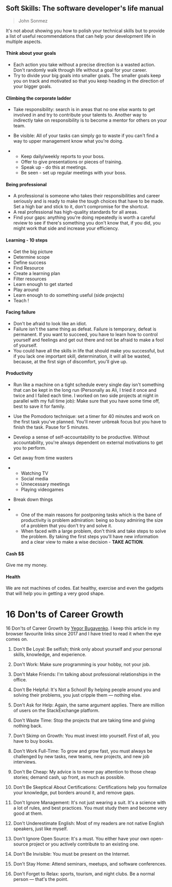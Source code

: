 ## Soft Skills: The software developer's life manual

>  John Sonmez

It's not about showing you how to polish your technical skills but to provide a list of useful recommendations that can help your development life in multiple aspects.

#### Think about your goals

- Each action you take without a precise direction is a wasted action. Don't randomly walk through life without a goal for your career.
- Try to divide your big goals into smaller goals. The smaller goals keep you on track and motivated so that you keep heading in the direction of your bigger goals.

#### Climbing the corporate ladder

- Take responsibility: search is in areas that no one else wants to get involved in and try to contribute your talents to. Another way to indirectly take on responsibility is to become a mentor for others on your team.

- Be visible: All of your tasks can simply go to waste if you can't find a way to upper management know what you're doing.

- - Keep daily/weekly reports to your boss.
  - Offer to give presentations or pieces of training.
  - Speak up - do this at meetings.
  - Be seen - set up regular meetings with your boss.

#### Being professional

- A professional is someone who takes their responsibilities and career seriously and is ready to make the tough choices that have to be made. Set a high bar and stick to it, don't compromise for the shortcut.
- A real professional has high-quality standards for all areas.
- Find your gaps: anything you're doing repeatedly is worth a careful review to see if there's something you don't know that, if you did, you might work that side and increase your efficiency.

#### Learning - 10 steps

- Get the big picture
- Determine scope
- Define success
- Find Resource
- Create a learning plan
- Filter resources
- Learn enough to get started
- Play around
- Learn enough to do something useful (side projects)
- Teach !

#### Facing failure

- Don't be afraid to look like an idiot.
- Failure isn't the same thing as defeat. Failure is temporary, defeat is permanent. If you want to succeed, you have to learn how to control yourself and feelings and get out there and not be afraid to make a fool of yourself.
- You could have all the skills in life that should make you successful, but if you lack one important skill, determination, it will all be wasted, because, at the first sign of discomfort, you'll give up.

#### Productivity

- Run like a machine on a tight schedule every single day isn't something that can be kept in the long run (Personally as Ali, I tried it once and twice and I failed each time. I worked on two side projects at night in parallel with my full time job): Make sure that you have some time off, best to save it for family.

- Use the Pomodoro technique: set a timer for 40 minutes and work on the first task you've planned. You'll never unbreak focus but you have to finish the task. Pause for 5 minutes.

- Develop a sense of self-accountability to be productive. Without accountability, you're always dependent on external motivations to get you to perform.

- Get away from time wasters

- - Watching TV
  - Social media
  - Unnecessary meetings
  - Playing videogames

- Break down things

- - One of the main reasons for postponing tasks which is the bane of productivity is problem admiration: being so busy admiring the size of a problem that you don't try and solve it.
  - When faced with a large problem, don't think and take steps to solve the problem. By taking the first steps you'll have new information and a clear view to make a wise decision - **TAKE ACTION**.

#### Cash $$

Give me my money.

#### Health

We are not machines of codes. Eat healthy, exercise and even the gadgets that will help you in getting a very good shape.



# 16 Don'ts of Career Growth

16 Don'ts of Career Growth by [Yegor Bugayenko](http://www.yegor256.com). I keep this article in my browser favourite links since 2017 and I have tried to read it when the eye comes on. 

1. Don't Be Loyal: Be selfish; think only about yourself and your personal skills, knowledge, and experience.

2. Don't Work: Make sure programming is your hobby, not your job. 
3. Don't Make Friends: I'm talking about professional relationships in the office.
4. Don't Be Helpful: It's Not a School! By helping people around you and solving their problems, you just cripple them — nothing else.
5. Don't Ask for Help: Again, the same argument applies. There are million of users on the StackExchange platform. 

6. Don't Waste Time: Stop the projects that are taking time and giving nothing back.

7. Don't Skimp on Growth: You must invest into yourself. First of all, you have to buy books.
8. Don't Work Full-Time: To grow and grow fast, you must always be challenged by new tasks, new teams, new projects, and new job interviews.

9. Don't Be Cheap: My advice is to never pay attention to those cheap stories; demand cash, up front, as much as possible.
10. Don't Be Skeptical About Certifications: Certifications help you formalize your knowledge, put borders around it, and remove gaps.
11. Don't Ignore Management: It's not just wearing a suit. It's a science with a lot of rules, and best practices. You must study them and become very good at them.
12. Don't Underestimate English: Most of my readers are not native English speakers, just like myself.
13. Don't Ignore Open Source: It's a must. You either have your own open-source project or you actively contribute to an existing one.
14. Don't Be Invisible: You must be present on the Internet.
15. Don't Stay Home: Attend seminars, meetups, and software conferences.
16. Don't Forget to Relax: sports, tourism, and night clubs. Be a normal person — that's the point.